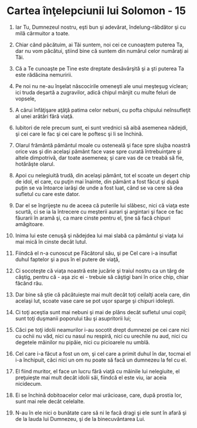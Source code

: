 # Cartea &#238;n&#355;elepciunii lui Solomon - 15

1. Iar Tu, Dumnezeul nostru, eşti bun şi adevărat, îndelung-răbdător şi cu milă cârmuitor a toate. 

2. Chiar când păcătuim, ai Tăi suntem, noi cei ce cunoaştem puterea Ta, dar nu vom păcătui, ştiind bine că suntem din numărul celor număraţi ai Tăi. 

3. Că a Te cunoaşte pe Tine este dreptate desăvârşită şi a şti puterea Ta este rădăcina nemuririi. 

4. Pe noi nu ne-au înşelat născocirile omeneşti ale unui meşteşug viclean;  ici truda deşartă a zugravilor, adică chipul mânjit cu multe feluri de vopsele, 

5. A cărui înfăţişare aţâţă patima celor nebuni, cu pofta chipului neînsufleţit al unei arătări fără viaţă. 

6. Iubitori de rele precum sunt, ei sunt vrednici să aibă asemenea nădejdi, şi cei care le fac şi cei care le poftesc şi li se închină. 

7. Olarul frământă pământul moale cu osteneală şi face spre slujba noastră orice vas şi din acelaşi pământ face vase spre curată întrebuinţare şi altele dimpotrivă, dar toate asemenea; şi care vas de ce treabă să fie, hotărăşte olarul. 

8. Apoi cu nelegiuită trudă, din acelaşi pământ, tot el scoate un deşert chip de idol, el care, cu puţin mai înainte, din pământ a fost făcut şi după puţin se va întoarce iarăşi de unde a fost luat, când se va cere să dea sufletul cu care este dator. 

9. Dar el se îngrijeşte nu de aceea că puterile lui slăbesc, nici că viaţa este scurtă, ci se ia la întrecere cu meşterii aurari şi argintari şi face ce fac făurarii în aramă şi, ca mare cinste pentru el, ţine să facă chipuri amăgitoare. 

10. Inima lui este cenuşă şi nădejdea lui mai slabă ca pământul şi viaţa lui mai mică în cinste decât lutul. 

11. Fiindcă el n-a cunoscut pe Făcătorul său, şi pe Cel care i-a insuflat duhul faptelor şi a pus în el putere de viaţă, 

12. Ci socoteşte că viaţa noastră este jucărie şi traiul nostru ca un târg de câştig, pentru că - aşa zic ei - trebuie să câştigi bani în orice chip, chiar făcând rău. 

13. Dar bine să ştie că păcătuieşte mai mult decât toţi ceilalţi acela care, din acelaşi lut, scoate vase care se pot uşor sparge şi chipuri idoleşti. 

14. Ci toţi aceştia sunt mai nebuni şi mai de plâns decât sufletul unui copil; sunt toţi duşmanii poporului tău şi asupritorii lui; 

15. Căci pe toţi idolii neamurilor i-au socotit drept dumnezei pe cei care nici cu ochii nu văd, nici cu nasul nu respiră, nici cu urechile nu aud, nici cu degetele mâinilor nu pipăie, nici cu picioarele nu umblă. 

16. Cel care i-a făcut a fost un om, şi cel care a primit duhul în dar, tocmai el i-a închipuit, căci nici un om nu poate să facă un dumnezeu la fel cu el. 

17. El fiind muritor, el face un lucru fără viaţă cu mâinile lui nelegiuite, el preţuieşte mai mult decât idolii săi, fiindcă el este viu, iar aceia nicidecum. 

18. Ei se închină dobitoacelor celor mai urâcioase, care, după prostia lor, sunt mai rele decât celelalte. 

19. N-au în ele nici o bunătate care să ni le facă dragi şi ele sunt în afară şi de la lauda lui Dumnezeu, şi de la binecuvântarea Lui. 

